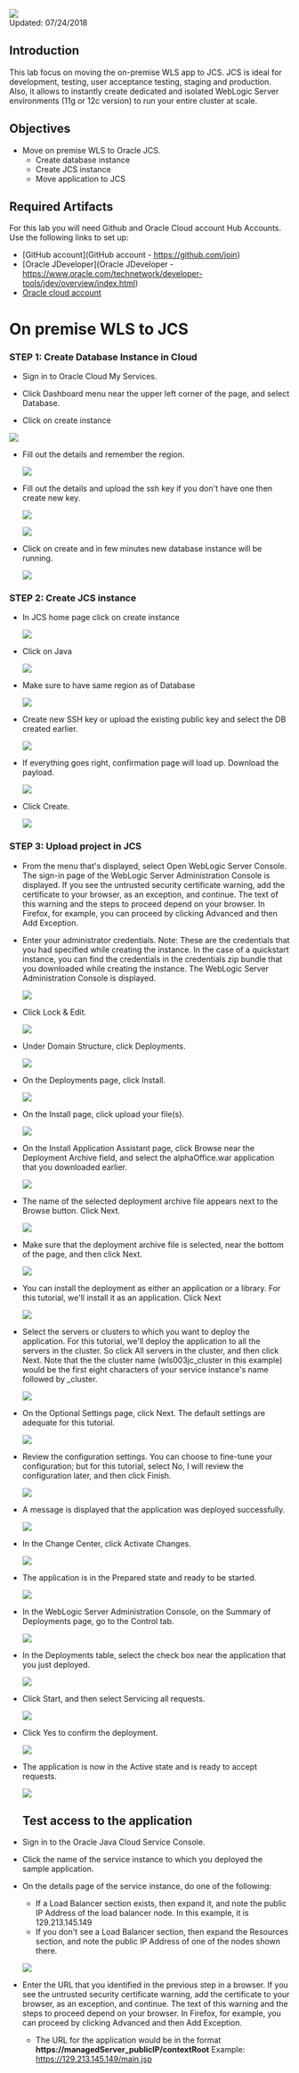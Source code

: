 ![](images/300/Picture300-lab.png)  
Updated: 07/24/2018

## Introduction

This lab focus on moving the on-premise WLS app to JCS. JCS is ideal for development, testing, user acceptance testing, staging and production. Also, it allows to instantly create dedicated and isolated WebLogic Server environments (11g or 12c version) to run your entire cluster at scale.

## Objectives

- Move on premise WLS to Oracle JCS.
  - Create database instance
  - Create JCS instance
  - Move application to JCS

## Required Artifacts

For this lab you will need Github and Oracle Cloud account Hub Accounts. Use the following links to set up:

- [GitHub account](GitHub account - https://github.com/join)
- [Oracle JDeveloper](Oracle JDeveloper - https://www.oracle.com/technetwork/developer-tools/jdev/overview/index.html)
- [Oracle cloud account](https://myservices.us.oraclecloud.com/mycloud/signup?language=en&sourceType=:ow:lp:2t::RC_PDMK180124P00080:ContainerNativeHOLLP&intcmp=:ow:lp:2t::RC_PDMK180124P00080:ContainerNativeHOLLP)

# On premise WLS to JCS

### **STEP 1**: Create Database Instance in Cloud

- Sign in to Oracle Cloud My Services.
- Click  Dashboard menu near the upper left corner of the page, and select Database.
  
- Click on create instance

 ![](images/300/DB/1.png)

- Fill out the details and remember the region.

  ![](images/300/DB/2.png)

- Fill out the details and upload the ssh key if you don't have one then create new key.

  ![](images/300/DB/3.png)

  ![](images/300/DB/3-1.png)

- Click on create and in few minutes new database instance will be running.

  ![](images/300/DB/4.png)

### **STEP 2**: Create JCS instance

- In JCS home page click on create instance

  ![](images/300/DB/JCS_instance/1.png)

- Click on Java

  ![](images/300/DB/JCS_instance/2.png)

- Make sure to have same region as of Database

  ![](images/300/DB/JCS_instance/3.png)

- Create new SSH key or upload the existing public key and select the DB created earlier.

  ![](images/300/DB/JCS_instance/4.png)

- If everything goes right, confirmation page will load up. Download the payload.

  ![](images/300/DB/JCS_instance/5.png)

- Click Create.

  ![](images/300/DB/JCS_instance/6.png)

### **STEP 3**: Upload project in JCS

- From the menu that's displayed, select Open WebLogic Server Console. 
The sign-in page of the WebLogic Server Administration Console is displayed. 
If you see the untrusted security certificate warning, add the certificate to your browser, as an exception, and continue. The text of this warning and the steps to proceed depend on your browser. In Firefox, for example, you can proceed by clicking Advanced and then Add Exception.
- Enter your administrator credentials. 
Note: These are the credentials that you had specified while creating the instance. In the case of a quickstart instance, you can find the credentials in the credentials zip bundle that you downloaded while creating the instance. 
The WebLogic Server Administration Console is displayed.

    ![](images/300/DB/Upload_to_JCS/1.png)

- Click Lock & Edit.

    ![](images/300/DB/Upload_to_JCS/3.png)

- Under Domain Structure, click Deployments.

    ![](images/300/DB/Upload_to_JCS/2.png)

- On the Deployments page, click Install.

    ![](images/300/DB/Upload_to_JCS/5.png)

- On the Install page, click upload your file(s).

    ![](images/300/DB/Upload_to_JCS/6.png)

- On the Install Application Assistant page, click Browse near the Deployment Archive field, and select the alphaOffice.war application that you downloaded earlier.

    ![](images/300/DB/Upload_to_JCS/7.png)

- The name of the selected deployment archive file appears next to the Browse button. Click Next.

    ![](images/300/DB/Upload_to_JCS/8.png)

- Make sure that the deployment archive file is selected, near the bottom of the page, and then click Next.

    ![](images/300/DB/Upload_to_JCS/9.png)

- You can install the deployment as either an application or a library. For this tutorial, we'll install it as an application. Click Next

    ![](images/300/DB/Upload_to_JCS/10.png)

- Select the servers or clusters to which you want to deploy the application. For this tutorial, we'll deploy the application to all the servers in the cluster. So click All servers in the cluster, and then click Next. 
Note that the the cluster name (wls003jc_cluster in this example) would be the first eight characters of your service instance's name followed by _cluster.

    ![](images/300/DB/Upload_to_JCS/11.png)

- On the Optional Settings page, click Next. The default settings are adequate for this tutorial.

    ![](images/300/DB/Upload_to_JCS/12.png)

- Review the configuration settings. You can choose to fine-tune your configuration; but for this tutorial, select No, I will review the configuration later, and then click Finish.

    ![](images/300/DB/Upload_to_JCS/13.png)

- A message is displayed that the application was deployed successfully.

    ![](images/300/DB/Upload_to_JCS/14.png)

- In the Change Center, click Activate Changes.

    ![](images/300/DB/Upload_to_JCS/15.png)

- The application is in the Prepared state and ready to be started.

    ![](images/300/DB/Upload_to_JCS/16.png)

- In the WebLogic Server Administration Console, on the Summary of Deployments page, go to the Control tab.

    ![](images/300/DB/Upload_to_JCS/17.png)

- In the Deployments table, select the check box near the application that you just deployed.

    ![](images/300/DB/Upload_to_JCS/18.png)

- Click Start, and then select Servicing all requests.

    ![](images/300/DB/Upload_to_JCS/19.png)

- Click Yes to confirm the deployment.

    ![](images/300/DB/Upload_to_JCS/20.png)

- The application is now in the Active state and is ready to accept requests.

    ![](images/300/DB/Upload_to_JCS/21.png)

    ## Test access to the application

- Sign in to the Oracle Java Cloud Service Console.

- Click the name of the service instance to which you deployed the sample application.

- On the details page of the service instance, do one of the following:
  - If a Load Balancer section exists, then expand it, and note the public IP Address of the load balancer node. In this example, it is 129.213.145.149
  - If you don't see a Load Balancer section, then expand the Resources section, and note the public IP Address of one of the nodes shown there.

  ![](images/300/DB/Upload_to_JCS/22.png)

- Enter the URL that you identified in the previous step in a browser. 
If you see the untrusted security certificate warning, add the certificate to your browser, as an exception, and continue. The text of this warning and the steps to proceed depend on your browser. In Firefox, for example, you can proceed by clicking Advanced and then Add Exception. 
  - The URL for the application would be in the format **https://managedServer_publicIP/contextRoot** 
   Example: https://129.213.145.149/main.jsp

